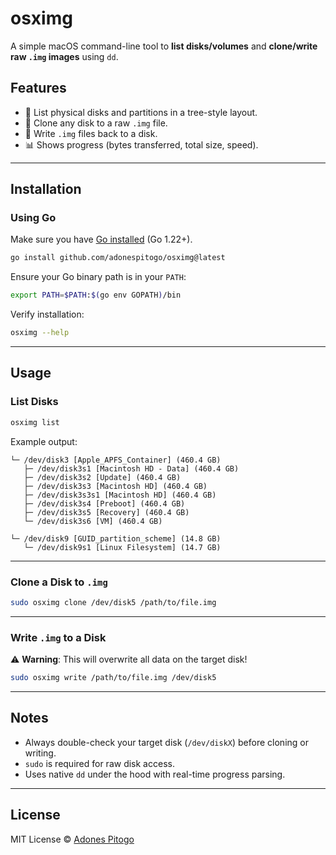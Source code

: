 # osximg

A simple macOS command-line tool to **list disks/volumes** and **clone/write raw `.img` images** using `dd`.

## Features

- 📂 List physical disks and partitions in a tree-style layout.
- 💾 Clone any disk to a raw `.img` file.
- 🔄 Write `.img` files back to a disk.
- 📊 Shows progress (bytes transferred, total size, speed).

---

## Installation

### Using Go

Make sure you have [Go installed](https://golang.org/doc/install) (Go 1.22+).

```bash
go install github.com/adonespitogo/osximg@latest
```

Ensure your Go binary path is in your `PATH`:

```bash
export PATH=$PATH:$(go env GOPATH)/bin
```

Verify installation:

```bash
osximg --help
```

---

## Usage

### List Disks

```bash
osximg list
```

Example output:

```
└─ /dev/disk3 [Apple_APFS_Container] (460.4 GB)
   ├─ /dev/disk3s1 [Macintosh HD - Data] (460.4 GB)
   ├─ /dev/disk3s2 [Update] (460.4 GB)
   ├─ /dev/disk3s3 [Macintosh HD] (460.4 GB)
   ├─ /dev/disk3s3s1 [Macintosh HD] (460.4 GB)
   ├─ /dev/disk3s4 [Preboot] (460.4 GB)
   ├─ /dev/disk3s5 [Recovery] (460.4 GB)
   └─ /dev/disk3s6 [VM] (460.4 GB)

└─ /dev/disk9 [GUID_partition_scheme] (14.8 GB)
   └─ /dev/disk9s1 [Linux Filesystem] (14.7 GB)
```

---

### Clone a Disk to `.img`

```bash
sudo osximg clone /dev/disk5 /path/to/file.img
```

---

### Write `.img` to a Disk

⚠️ **Warning**: This will overwrite all data on the target disk!

```bash
sudo osximg write /path/to/file.img /dev/disk5
```

---

## Notes

- Always double-check your target disk (`/dev/diskX`) before cloning or writing.
- `sudo` is required for raw disk access.
- Uses native `dd` under the hood with real-time progress parsing.

---

## License

MIT License © [Adones Pitogo](https://github.com/adonespitogo)

